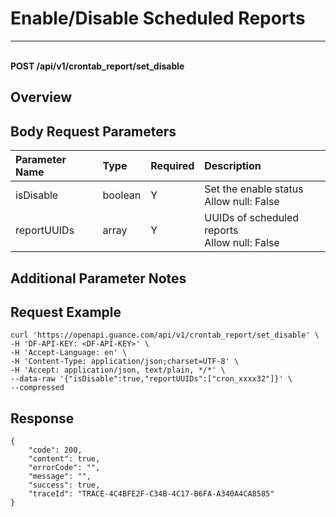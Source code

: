 # Enable/Disable Scheduled Reports

---

<br />**POST /api/v1/crontab_report/set_disable**

## Overview




## Body Request Parameters

| Parameter Name    | Type     | Required | Description                                |
|:--------------|:-------|:-----|:-----------------------------------------|
| isDisable | boolean | Y | Set the enable status<br>Allow null: False <br> |
| reportUUIDs | array  | Y | UUIDs of scheduled reports<br>Allow null: False <br> |

## Additional Parameter Notes





## Request Example
```shell
curl 'https://openapi.guance.com/api/v1/crontab_report/set_disable' \
-H 'DF-API-KEY: <DF-API-KEY>' \
-H 'Accept-Language: en' \
-H 'Content-Type: application/json;charset=UTF-8' \
-H 'Accept: application/json, text/plain, */*' \
--data-raw '{"isDisable":true,"reportUUIDs":["cron_xxxx32"]}' \
--compressed
```




## Response
```shell
{
    "code": 200,
    "content": true,
    "errorCode": "",
    "message": "",
    "success": true,
    "traceId": "TRACE-4C4BFE2F-C34B-4C17-B6FA-A340A4CA8585"
} 
```